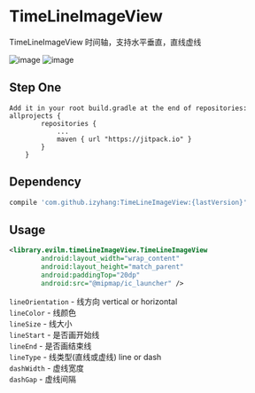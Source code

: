 # TimeLineImageView

TimeLineImageView
时间轴，支持水平垂直，直线虚线

![image](https://github.com/yuhangjiayou/TimeLineImageView/raw/master/png/1.png)
![image](https://github.com/yuhangjiayou/TimeLineImageView/raw/master/png/2.png)

## Step One

```
Add it in your root build.gradle at the end of repositories:  
allprojects {
		repositories {
			...
			maven { url "https://jitpack.io" }
		}
	}
```

## Dependency

```groovy
compile 'com.github.izyhang:TimeLineImageView:{lastVersion}'
```

## Usage

```xml
<library.evilm.timeLineImageView.TimeLineImageView
        android:layout_width="wrap_content"
        android:layout_height="match_parent"
        android:paddingTop="20dp"
        android:src="@mipmap/ic_launcher" />
```
`lineOrientation` - 线方向 vertical or horizontal  
`lineColor` - 线颜色  
`lineSize` - 线大小  
`lineStart` - 是否画开始线  
`lineEnd` - 是否画结束线  
`lineType` - 线类型(直线或虚线) line or dash  
`dashWidth` - 虚线宽度  
`dashGap` - 虚线间隔  
